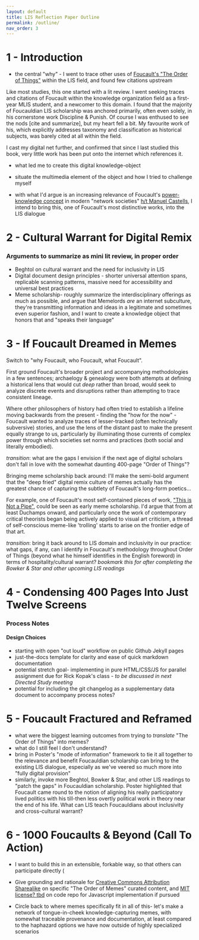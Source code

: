```yaml
---
layout: default
title: LIS Reflection Paper Outline
permalink: /outline/
nav_order: 3
---
```


# 1 - Introduction


* the central "why" - I went to trace other uses of [Foucault's "The Order of Things"](https://en.wikipedia.org/wiki/The_Order_of_Things) within the LIS field, and found few citations upstream


Like most studies, this one started with a lit review. I went seeking traces and citations of Foucault within the knowledge organization field as a first-year MLIS student, and a newcomer to this domain. I found that the majority of Foucauldian LIS scholarship was anchored primarily, often even solely, in his cornerstone work Discipline & Punish. Of course I was enthused to see the nods [cite and summarize], but my heart fell a bit. My favourite work of his, which explicitly addresses taxonomy and classification as historical subjects, was barely cited at all within the field.

I cast my digital net further, and confirmed that since I last studied this book, very little work has been put onto the internet which references it. 

* what led me to create this digital knowledge-object
*  situate the multimedia element of the object and how I tried to challenge myself


* with what I'd argue is an increasing relevance of Foucault's [power-knowledge concept](https://en.wikipedia.org/wiki/Power-knowledge) in modern "network societies" [h/t Manuel Castells](https://www.hiig.de/en/revisiting-castells-network-society/amp/), I intend to bring this, one of Foucault's most distinctive works, into the LIS dialogue

# 2 - Cultural Warrant for Digital Remix

### Arguments to summarize as mini lit review, in proper order

* Beghtol on cultural warrant and the need for inclusivity in LIS
* Digital document design principles - shorter universal attention spans, replicable scanning patterns, massive need for accessibility and universal best practices
* Meme scholarship- roughly summarize the interdisciplinary offerings as much as possible, and argue that Memelords *are* an internet subculture, they're transmitting information and ideas in a legitimate and sometimes even superior fashion, and I want to create a knowledge object that honors that and "speaks their language"

# 3 - If Foucault Dreamed in Memes

Switch to "why Foucault, who Foucault, what Foucault". 

First ground Foucault's broader project and accompanying methodologies in a few sentences; archaelogy & genealogy were both attempts at defining a historical lens that would cut *deep* rather than broad, would seek to analyze discrete events and disruptions rather than attempting to trace consistent lineage.

Where other philosophers of history had often tried to establish a lifeline moving backwards from the present - finding the "how for the now" - Foucault wanted to analyze traces of lesser-tracked (often technically subversive) stories, and use the lens of the distant past to make the present equally strange to us, particularly by illuminating those currents of complex power through which societies set norms and practices (both social and literally embodied).

*transition*: what are the gaps I envision if the next age of digital scholars don't fall in love with the somewhat daunting 400-page "Order of Things"?

Bringing meme scholarship back around: I'll make the semi-bold argument that the "deep fried" digital remix culture of memes actually has the greatest chance of capturing the subtlety of Foucault's long-form poetics... 

For example, one of Foucault's most self-contained pieces of work, ["This is Not a Pipe"](https://arthistoryunstuffed.com/michel-foucault-representation-pipe/), could be seen as early meme scholarship. I'd argue that from at least Duchamps onward, and particularly once the work of contemporary critical theorists began being actively applied to visual art criticism, a thread of self-conscious meme-like 'trolling' starts to arise on the frontier edge of that art.

*transition*: bring it back around to LIS domain and inclusivity in our practice: what gaps, if any, can I identify in Foucault's methodology throughout Order of Things (beyond what he himself identifies in the English foreword) in terms of hospitality/cultural warrant? *bookmark this for after completing the Bowker & Star and other upcoming LIS readings*

# 4 - Condensing 400 Pages Into Just Twelve Screens

### Process Notes

#### Design Choices

* starting with open "out loud" workflow on public Github Jekyll pages
* just-the-docs template for clarity and ease of quick markdown documentation
* potential stretch goal- implementing in pure HTML/CSS/JS for parallel assignment due for Rick Kopak's class - *to be discussed in next Directed Study meeting*
* potential for including the git changelog as a supplementary data document to accompany process notes?

# 5 - Foucault Fractured and Reframed

* what were the biggest learning outcomes from trying to *translate* "The Order of Things" into memes?
* what do I still feel I don't understand?
* bring in Poster's "mode of information" framework to tie it all together to the relevance and benefit Foucauldian scholarship can bring to the existing LIS dialogue, especially as we've veered so much more into "fully digital provision"
* similarly, invoke more Beghtol, Bowker & Star, and other LIS readings to "patch the gaps" in Foucauldian scholarship. Poster highlighted that Foucault came round to the notion of aligning his really participatory lived politics with his till-then less overtly political work in theory near the end of his life. What can LIS teach Foucauldians about inclusivity and cross-cultural warrant?

# 6 - 1000 Foucaults & Beyond (Call To Action)

* I want to build this in an extensible, forkable way, so that others can participate directly (

* Give grounding and rationale for [Creative Commons Attribution Sharealike](https://creativecommons.org/licenses/by-sa/4.0/) on specific "The Order of Memes" curated content, and [MIT license? tbd](https://opensource.org/licenses/MIT) on code repo for Javascript implementation if pursued

* Circle back to where memes specifically fit in all of this- let's make a network of tongue-in-cheek knowledge-capturing memes, with somewhat traceable provenance and documentation, at least compared to the haphazard options we have now outside of highly specialized scenarios
